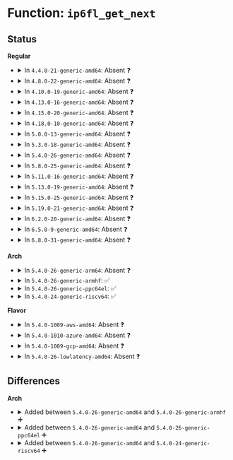 # Function: <code>ip6fl_get_next</code>

## Status
<b>Regular</b>
<ul>
<li>
<details>
<summary>In <code>4.4.0-21-generic-amd64</code>: Absent ❓</summary>

```json
{
  "name": "ip6fl_get_next",
  "collision_type": "Unique Static",
  "inline_type": "Full",
  "funcs": [
    {
      "addr": 18446744071587192025,
      "name": "ip6fl_get_next",
      "external": false,
      "loc": "net/ipv6/ip6_flowlabel.c:719",
      "file": "net/ipv6/ip6_flowlabel.c",
      "inline": "not declared, inlined",
      "caller_inline": [
        "net/ipv6/ip6_flowlabel.c:ip6fl_seq_start",
        "net/ipv6/ip6_flowlabel.c:ip6fl_seq_next"
      ],
      "caller_func": []
    }
  ],
  "symbols": []
}
```
</details>
</li>
<li>
<details>
<summary>In <code>4.8.0-22-generic-amd64</code>: Absent ❓</summary>

```json
{
  "name": "ip6fl_get_next",
  "collision_type": "Unique Static",
  "inline_type": "Full",
  "funcs": [
    {
      "addr": 18446744071587647055,
      "name": "ip6fl_get_next",
      "external": false,
      "loc": "net/ipv6/ip6_flowlabel.c:720",
      "file": "net/ipv6/ip6_flowlabel.c",
      "inline": "not declared, inlined",
      "caller_inline": [
        "net/ipv6/ip6_flowlabel.c:ip6fl_seq_next",
        "net/ipv6/ip6_flowlabel.c:ip6fl_seq_start"
      ],
      "caller_func": []
    }
  ],
  "symbols": []
}
```
</details>
</li>
<li>
<details>
<summary>In <code>4.10.0-19-generic-amd64</code>: Absent ❓</summary>

```json
{
  "name": "ip6fl_get_next",
  "collision_type": "Unique Static",
  "inline_type": "Full",
  "funcs": [
    {
      "addr": 18446744071587853615,
      "name": "ip6fl_get_next",
      "external": false,
      "loc": "net/ipv6/ip6_flowlabel.c:720",
      "file": "net/ipv6/ip6_flowlabel.c",
      "inline": "not declared, inlined",
      "caller_inline": [
        "net/ipv6/ip6_flowlabel.c:ip6fl_seq_next",
        "net/ipv6/ip6_flowlabel.c:ip6fl_seq_start"
      ],
      "caller_func": []
    }
  ],
  "symbols": []
}
```
</details>
</li>
<li>
<details>
<summary>In <code>4.13.0-16-generic-amd64</code>: Absent ❓</summary>

```json
{
  "name": "ip6fl_get_next",
  "collision_type": "Unique Static",
  "inline_type": "Full",
  "funcs": [
    {
      "addr": 18446744071588010310,
      "name": "ip6fl_get_next",
      "external": false,
      "loc": "net/ipv6/ip6_flowlabel.c:720",
      "file": "net/ipv6/ip6_flowlabel.c",
      "inline": "not declared, inlined",
      "caller_inline": [
        "net/ipv6/ip6_flowlabel.c:ip6fl_seq_next",
        "net/ipv6/ip6_flowlabel.c:ip6fl_seq_start"
      ],
      "caller_func": []
    }
  ],
  "symbols": []
}
```
</details>
</li>
<li>
<details>
<summary>In <code>4.15.0-20-generic-amd64</code>: Absent ❓</summary>

```json
{
  "name": "ip6fl_get_next",
  "collision_type": "Unique Static",
  "inline_type": "Full",
  "funcs": [
    {
      "addr": 18446744071588547046,
      "name": "ip6fl_get_next",
      "external": false,
      "loc": "net/ipv6/ip6_flowlabel.c:721",
      "file": "net/ipv6/ip6_flowlabel.c",
      "inline": "not declared, inlined",
      "caller_inline": [
        "net/ipv6/ip6_flowlabel.c:ip6fl_seq_next",
        "net/ipv6/ip6_flowlabel.c:ip6fl_seq_start"
      ],
      "caller_func": []
    }
  ],
  "symbols": []
}
```
</details>
</li>
<li>
<details>
<summary>In <code>4.18.0-10-generic-amd64</code>: Absent ❓</summary>

```json
{
  "name": "ip6fl_get_next",
  "collision_type": "Unique Static",
  "inline_type": "Full",
  "funcs": [
    {
      "addr": 18446744071588911318,
      "name": "ip6fl_get_next",
      "external": false,
      "loc": "net/ipv6/ip6_flowlabel.c:721",
      "file": "net/ipv6/ip6_flowlabel.c",
      "inline": "not declared, inlined",
      "caller_inline": [
        "net/ipv6/ip6_flowlabel.c:ip6fl_seq_next",
        "net/ipv6/ip6_flowlabel.c:ip6fl_seq_start"
      ],
      "caller_func": []
    }
  ],
  "symbols": []
}
```
</details>
</li>
<li>
<details>
<summary>In <code>5.0.0-13-generic-amd64</code>: Absent ❓</summary>

```json
{
  "name": "ip6fl_get_next",
  "collision_type": "Unique Static",
  "inline_type": "Full",
  "funcs": [
    {
      "addr": 18446744071589134886,
      "name": "ip6fl_get_next",
      "external": false,
      "loc": "net/ipv6/ip6_flowlabel.c:720",
      "file": "net/ipv6/ip6_flowlabel.c",
      "inline": "not declared, inlined",
      "caller_inline": [
        "net/ipv6/ip6_flowlabel.c:ip6fl_seq_next",
        "net/ipv6/ip6_flowlabel.c:ip6fl_seq_start"
      ],
      "caller_func": []
    }
  ],
  "symbols": []
}
```
</details>
</li>
<li>
<details>
<summary>In <code>5.3.0-18-generic-amd64</code>: Absent ❓</summary>

```json
{
  "name": "ip6fl_get_next",
  "collision_type": "Unique Static",
  "inline_type": "Full",
  "funcs": [
    {
      "addr": 18446744071589588774,
      "name": "ip6fl_get_next",
      "external": false,
      "loc": "net/ipv6/ip6_flowlabel.c:744",
      "file": "net/ipv6/ip6_flowlabel.c",
      "inline": "not declared, inlined",
      "caller_inline": [
        "net/ipv6/ip6_flowlabel.c:ip6fl_seq_next",
        "net/ipv6/ip6_flowlabel.c:ip6fl_seq_start"
      ],
      "caller_func": []
    }
  ],
  "symbols": []
}
```
</details>
</li>
<li>
<details>
<summary>In <code>5.4.0-26-generic-amd64</code>: Absent ❓</summary>

```json
{
  "name": "ip6fl_get_next",
  "collision_type": "Unique Static",
  "inline_type": "Full",
  "funcs": [
    {
      "addr": 18446744071589813142,
      "name": "ip6fl_get_next",
      "external": false,
      "loc": "net/ipv6/ip6_flowlabel.c:744",
      "file": "net/ipv6/ip6_flowlabel.c",
      "inline": "not declared, inlined",
      "caller_inline": [
        "net/ipv6/ip6_flowlabel.c:ip6fl_seq_next",
        "net/ipv6/ip6_flowlabel.c:ip6fl_seq_start"
      ],
      "caller_func": []
    }
  ],
  "symbols": []
}
```
</details>
</li>
<li>
<details>
<summary>In <code>5.8.0-25-generic-amd64</code>: Absent ❓</summary>

```json
{
  "name": "ip6fl_get_next",
  "collision_type": "Unique Static",
  "inline_type": "Selective",
  "funcs": [
    {
      "addr": 18446744071590838448,
      "name": "ip6fl_get_next",
      "external": false,
      "loc": "net/ipv6/ip6_flowlabel.c:744",
      "file": "net/ipv6/ip6_flowlabel.c",
      "inline": "not declared, inlined",
      "caller_inline": [],
      "caller_func": [
        "net/ipv6/ip6_flowlabel.c:ip6fl_seq_next",
        "net/ipv6/ip6_flowlabel.c:ip6fl_seq_start"
      ]
    }
  ],
  "symbols": [
    {
      "addr": 18446744071590838448,
      "name": "ip6fl_get_next.isra.0",
      "section": ".text",
      "bind": "STB_LOCAL",
      "size": 91
    }
  ]
}
```
</details>
</li>
<li>
<details>
<summary>In <code>5.11.0-16-generic-amd64</code>: Absent ❓</summary>

```json
{
  "name": "ip6fl_get_next",
  "collision_type": "Unique Static",
  "inline_type": "Selective",
  "funcs": [
    {
      "addr": 18446744071590898656,
      "name": "ip6fl_get_next",
      "external": false,
      "loc": "net/ipv6/ip6_flowlabel.c:770",
      "file": "net/ipv6/ip6_flowlabel.c",
      "inline": "not declared, inlined",
      "caller_inline": [],
      "caller_func": [
        "net/ipv6/ip6_flowlabel.c:ip6fl_seq_next",
        "net/ipv6/ip6_flowlabel.c:ip6fl_seq_start"
      ]
    }
  ],
  "symbols": [
    {
      "addr": 18446744071590898656,
      "name": "ip6fl_get_next.isra.0",
      "section": ".text",
      "bind": "STB_LOCAL",
      "size": 91
    }
  ]
}
```
</details>
</li>
<li>
<details>
<summary>In <code>5.13.0-19-generic-amd64</code>: Absent ❓</summary>

```json
{
  "name": "ip6fl_get_next",
  "collision_type": "Unique Static",
  "inline_type": "Selective",
  "funcs": [
    {
      "addr": 18446744071590828000,
      "name": "ip6fl_get_next",
      "external": false,
      "loc": "net/ipv6/ip6_flowlabel.c:770",
      "file": "net/ipv6/ip6_flowlabel.c",
      "inline": "not declared, inlined",
      "caller_inline": [],
      "caller_func": [
        "net/ipv6/ip6_flowlabel.c:ip6fl_seq_next",
        "net/ipv6/ip6_flowlabel.c:ip6fl_seq_start"
      ]
    }
  ],
  "symbols": [
    {
      "addr": 18446744071590828000,
      "name": "ip6fl_get_next.isra.0",
      "section": ".text",
      "bind": "STB_LOCAL",
      "size": 91
    }
  ]
}
```
</details>
</li>
<li>
<details>
<summary>In <code>5.15.0-25-generic-amd64</code>: Absent ❓</summary>

```json
{
  "name": "ip6fl_get_next",
  "collision_type": "Unique Static",
  "inline_type": "Selective",
  "funcs": [
    {
      "addr": 18446744071591646752,
      "name": "ip6fl_get_next",
      "external": false,
      "loc": "net/ipv6/ip6_flowlabel.c:772",
      "file": "net/ipv6/ip6_flowlabel.c",
      "inline": "not declared, inlined",
      "caller_inline": [],
      "caller_func": [
        "net/ipv6/ip6_flowlabel.c:ip6fl_seq_next",
        "net/ipv6/ip6_flowlabel.c:ip6fl_seq_start"
      ]
    }
  ],
  "symbols": [
    {
      "addr": 18446744071591646752,
      "name": "ip6fl_get_next.isra.0",
      "section": ".text",
      "bind": "STB_LOCAL",
      "size": 152
    }
  ]
}
```
</details>
</li>
<li>
<details>
<summary>In <code>5.19.0-21-generic-amd64</code>: Absent ❓</summary>

```json
{
  "name": "ip6fl_get_next",
  "collision_type": "Unique Static",
  "inline_type": "Selective",
  "funcs": [
    {
      "addr": 18446744071593340992,
      "name": "ip6fl_get_next",
      "external": false,
      "loc": "net/ipv6/ip6_flowlabel.c:772",
      "file": "net/ipv6/ip6_flowlabel.c",
      "inline": "not declared, inlined",
      "caller_inline": [],
      "caller_func": [
        "net/ipv6/ip6_flowlabel.c:ip6fl_seq_next",
        "net/ipv6/ip6_flowlabel.c:ip6fl_seq_start"
      ]
    }
  ],
  "symbols": [
    {
      "addr": 18446744071593340992,
      "name": "ip6fl_get_next.isra.0",
      "section": ".text",
      "bind": "STB_LOCAL",
      "size": 168
    }
  ]
}
```
</details>
</li>
<li>
<details>
<summary>In <code>6.2.0-20-generic-amd64</code>: Absent ❓</summary>

```json
{
  "name": "ip6fl_get_next",
  "collision_type": "Unique Static",
  "inline_type": "Selective",
  "funcs": [
    {
      "addr": 18446744071595247040,
      "name": "ip6fl_get_next",
      "external": false,
      "loc": "net/ipv6/ip6_flowlabel.c:772",
      "file": "net/ipv6/ip6_flowlabel.c",
      "inline": "not declared, inlined",
      "caller_inline": [],
      "caller_func": [
        "net/ipv6/ip6_flowlabel.c:ip6fl_seq_next",
        "net/ipv6/ip6_flowlabel.c:ip6fl_seq_start"
      ]
    }
  ],
  "symbols": [
    {
      "addr": 18446744071595247040,
      "name": "ip6fl_get_next.isra.0",
      "section": ".text",
      "bind": "STB_LOCAL",
      "size": 168
    }
  ]
}
```
</details>
</li>
<li>
<details>
<summary>In <code>6.5.0-9-generic-amd64</code>: Absent ❓</summary>

```json
{
  "name": "ip6fl_get_next",
  "collision_type": "Unique Static",
  "inline_type": "Selective",
  "funcs": [
    {
      "addr": 18446744071595642480,
      "name": "ip6fl_get_next",
      "external": false,
      "loc": "net/ipv6/ip6_flowlabel.c:775",
      "file": "net/ipv6/ip6_flowlabel.c",
      "inline": "not declared, inlined",
      "caller_inline": [],
      "caller_func": [
        "net/ipv6/ip6_flowlabel.c:ip6fl_seq_next",
        "net/ipv6/ip6_flowlabel.c:ip6fl_seq_start"
      ]
    }
  ],
  "symbols": [
    {
      "addr": 18446744071595642480,
      "name": "ip6fl_get_next.isra.0",
      "section": ".text",
      "bind": "STB_LOCAL",
      "size": 168
    }
  ]
}
```
</details>
</li>
<li>
<details>
<summary>In <code>6.8.0-31-generic-amd64</code>: Absent ❓</summary>

```json
{
  "name": "ip6fl_get_next",
  "collision_type": "Unique Static",
  "inline_type": "Selective",
  "funcs": [
    {
      "addr": 18446744071596489792,
      "name": "ip6fl_get_next",
      "external": false,
      "loc": "net/ipv6/ip6_flowlabel.c:775",
      "file": "net/ipv6/ip6_flowlabel.c",
      "inline": "not declared, inlined",
      "caller_inline": [],
      "caller_func": [
        "net/ipv6/ip6_flowlabel.c:ip6fl_seq_next",
        "net/ipv6/ip6_flowlabel.c:ip6fl_seq_start"
      ]
    }
  ],
  "symbols": [
    {
      "addr": 18446744071596489792,
      "name": "ip6fl_get_next.isra.0",
      "section": ".text",
      "bind": "STB_LOCAL",
      "size": 168
    }
  ]
}
```
</details>
</li>
</ul>
<b>Arch</b>
<ul>
<li>
<details>
<summary>In <code>5.4.0-26-generic-arm64</code>: Absent ❓</summary>

```json
{
  "name": "ip6fl_get_next",
  "collision_type": "Unique Static",
  "inline_type": "Full",
  "funcs": [
    {
      "addr": 18446603336503518636,
      "name": "ip6fl_get_next",
      "external": false,
      "loc": "net/ipv6/ip6_flowlabel.c:744",
      "file": "net/ipv6/ip6_flowlabel.c",
      "inline": "not declared, inlined",
      "caller_inline": [
        "net/ipv6/ip6_flowlabel.c:ip6fl_seq_next",
        "net/ipv6/ip6_flowlabel.c:ip6fl_seq_start"
      ],
      "caller_func": []
    }
  ],
  "symbols": []
}
```
</details>
</li>
<li>
<details>
<summary>In <code>5.4.0-26-generic-armhf</code>: ✅</summary>

```c
struct ip6_flowlabel * ip6fl_get_next(struct seq_file * seq, struct ip6_flowlabel * fl)
```

```json
{
  "name": "ip6fl_get_next",
  "collision_type": "Unique Static",
  "inline_type": "No",
  "funcs": [
    {
      "addr": 3236173656,
      "name": "ip6fl_get_next",
      "external": false,
      "loc": "net/ipv6/ip6_flowlabel.c:744",
      "file": "net/ipv6/ip6_flowlabel.c",
      "inline": "seen, unknown",
      "caller_inline": [],
      "caller_func": [
        "net/ipv6/ip6_flowlabel.c:ip6fl_seq_next",
        "net/ipv6/ip6_flowlabel.c:ip6fl_seq_start"
      ]
    }
  ],
  "symbols": [
    {
      "addr": 3236173656,
      "name": "ip6fl_get_next",
      "section": ".text",
      "bind": "STB_LOCAL",
      "size": 152
    }
  ]
}
```
</details>
</li>
<li>
<details>
<summary>In <code>5.4.0-26-generic-ppc64el</code>: ✅</summary>

```c
struct ip6_flowlabel * ip6fl_get_next(struct seq_file * seq, struct ip6_flowlabel * fl)
```

```json
{
  "name": "ip6fl_get_next",
  "collision_type": "Unique Static",
  "inline_type": "No",
  "funcs": [
    {
      "addr": 13835058055297313728,
      "name": "ip6fl_get_next",
      "external": false,
      "loc": "net/ipv6/ip6_flowlabel.c:744",
      "file": "net/ipv6/ip6_flowlabel.c",
      "inline": "seen, unknown",
      "caller_inline": [],
      "caller_func": [
        "net/ipv6/ip6_flowlabel.c:ip6fl_seq_next",
        "net/ipv6/ip6_flowlabel.c:ip6fl_seq_start"
      ]
    }
  ],
  "symbols": [
    {
      "addr": 13835058055297313728,
      "name": "ip6fl_get_next",
      "section": ".text",
      "bind": "STB_LOCAL",
      "size": 180
    }
  ]
}
```
</details>
</li>
<li>
<details>
<summary>In <code>5.4.0-24-generic-riscv64</code>: ✅</summary>

```c
struct ip6_flowlabel * ip6fl_get_next(struct seq_file * seq, struct ip6_flowlabel * fl)
```

```json
{
  "name": "ip6fl_get_next",
  "collision_type": "Unique Static",
  "inline_type": "No",
  "funcs": [
    {
      "addr": 18446743936279489004,
      "name": "ip6fl_get_next",
      "external": false,
      "loc": "net/ipv6/ip6_flowlabel.c:744",
      "file": "net/ipv6/ip6_flowlabel.c",
      "inline": "seen, unknown",
      "caller_inline": [],
      "caller_func": [
        "net/ipv6/ip6_flowlabel.c:ip6fl_seq_next",
        "net/ipv6/ip6_flowlabel.c:ip6fl_seq_start"
      ]
    }
  ],
  "symbols": [
    {
      "addr": 18446743936279489004,
      "name": "ip6fl_get_next",
      "section": ".text",
      "bind": "STB_LOCAL",
      "size": 128
    }
  ]
}
```
</details>
</li>
</ul>
<b>Flavor</b>
<ul>
<li>
<details>
<summary>In <code>5.4.0-1009-aws-amd64</code>: Absent ❓</summary>

```json
{
  "name": "ip6fl_get_next",
  "collision_type": "Unique Static",
  "inline_type": "Full",
  "funcs": [
    {
      "addr": 18446744071589417510,
      "name": "ip6fl_get_next",
      "external": false,
      "loc": "net/ipv6/ip6_flowlabel.c:744",
      "file": "net/ipv6/ip6_flowlabel.c",
      "inline": "not declared, inlined",
      "caller_inline": [
        "net/ipv6/ip6_flowlabel.c:ip6fl_seq_next",
        "net/ipv6/ip6_flowlabel.c:ip6fl_seq_start"
      ],
      "caller_func": []
    }
  ],
  "symbols": []
}
```
</details>
</li>
<li>
<details>
<summary>In <code>5.4.0-1010-azure-amd64</code>: Absent ❓</summary>

```json
{
  "name": "ip6fl_get_next",
  "collision_type": "Unique Static",
  "inline_type": "Full",
  "funcs": [
    {
      "addr": 18446744071589142502,
      "name": "ip6fl_get_next",
      "external": false,
      "loc": "net/ipv6/ip6_flowlabel.c:744",
      "file": "net/ipv6/ip6_flowlabel.c",
      "inline": "not declared, inlined",
      "caller_inline": [
        "net/ipv6/ip6_flowlabel.c:ip6fl_seq_next",
        "net/ipv6/ip6_flowlabel.c:ip6fl_seq_start"
      ],
      "caller_func": []
    }
  ],
  "symbols": []
}
```
</details>
</li>
<li>
<details>
<summary>In <code>5.4.0-1009-gcp-amd64</code>: Absent ❓</summary>

```json
{
  "name": "ip6fl_get_next",
  "collision_type": "Unique Static",
  "inline_type": "Full",
  "funcs": [
    {
      "addr": 18446744071589854374,
      "name": "ip6fl_get_next",
      "external": false,
      "loc": "net/ipv6/ip6_flowlabel.c:744",
      "file": "net/ipv6/ip6_flowlabel.c",
      "inline": "not declared, inlined",
      "caller_inline": [
        "net/ipv6/ip6_flowlabel.c:ip6fl_seq_next",
        "net/ipv6/ip6_flowlabel.c:ip6fl_seq_start"
      ],
      "caller_func": []
    }
  ],
  "symbols": []
}
```
</details>
</li>
<li>
<details>
<summary>In <code>5.4.0-26-lowlatency-amd64</code>: Absent ❓</summary>

```json
{
  "name": "ip6fl_get_next",
  "collision_type": "Unique Static",
  "inline_type": "Full",
  "funcs": [
    {
      "addr": 18446744071589905766,
      "name": "ip6fl_get_next",
      "external": false,
      "loc": "net/ipv6/ip6_flowlabel.c:744",
      "file": "net/ipv6/ip6_flowlabel.c",
      "inline": "not declared, inlined",
      "caller_inline": [
        "net/ipv6/ip6_flowlabel.c:ip6fl_seq_next",
        "net/ipv6/ip6_flowlabel.c:ip6fl_seq_start"
      ],
      "caller_func": []
    }
  ],
  "symbols": []
}
```
</details>
</li>
</ul>

## Differences
<b>Arch</b>
<ul>
<li>
<details>
<summary>Added between <code>5.4.0-26-generic-amd64</code> and <code>5.4.0-26-generic-armhf</code> ➕</summary>

```c
struct ip6_flowlabel * ip6fl_get_next(struct seq_file * seq, struct ip6_flowlabel * fl)
```
</details>
</li>
<li>
<details>
<summary>Added between <code>5.4.0-26-generic-amd64</code> and <code>5.4.0-26-generic-ppc64el</code> ➕</summary>

```c
struct ip6_flowlabel * ip6fl_get_next(struct seq_file * seq, struct ip6_flowlabel * fl)
```
</details>
</li>
<li>
<details>
<summary>Added between <code>5.4.0-26-generic-amd64</code> and <code>5.4.0-24-generic-riscv64</code> ➕</summary>

```c
struct ip6_flowlabel * ip6fl_get_next(struct seq_file * seq, struct ip6_flowlabel * fl)
```
</details>
</li>
</ul>
